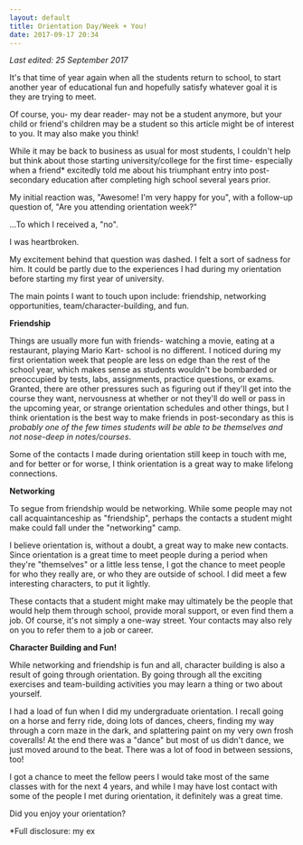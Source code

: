 ```yaml
---
layout: default
title: Orientation Day/Week + You!
date: 2017-09-17 20:34
---
```


*Last edited: 25 September 2017*

It's that time of year again when all the students return to school, to start another year of educational fun and hopefully satisfy
whatever goal it is they are trying to meet.

Of course, you- my dear reader- may not be a student anymore, but your child or friend's children may be a student so this article might be of interest to you. It may also make you think!

While it may be back to business as usual for most students, I couldn't help but think about those starting university/college for
the first time- especially when a friend* excitedly told me about his triumphant entry into post-secondary education after completing
high school several years prior.

My initial reaction was, "Awesome! I'm very happy for you", with a follow-up question of, "Are you attending orientation week?"


...To which I received a, "no".

I was heartbroken.

My excitement behind that question was dashed. I felt a sort of sadness for him. It could be partly due to the experiences I had during my orientation before starting my first year of university.

The main points I want to touch upon include: friendship, networking opportunities, team/character-building, and fun.


**Friendship**

Things are usually more fun with friends- watching a movie, eating at a restaurant, playing Mario Kart- school is no different. I noticed during my first orientation week that people are less on edge than the rest of the school year, which makes sense as students wouldn't be bombarded or preoccupied by tests, labs, assignments, practice questions, or exams. Granted, there are other pressures such as figuring out if they'll get into the course they want, nervousness at whether or not they'll do well or pass in the upcoming year, or strange orientation schedules and other things, but I think orientation is the best way to make friends in post-secondary as this is *probably one of the few times students will be able to be themselves and not nose-deep in notes/courses*.

Some of the contacts I made during orientation still keep in touch with me, and for better or for worse, I think orientation is a great way to make lifelong connections.


**Networking**

To segue from friendship would be networking. While some people may not call acquaintanceship as "friendship", perhaps the contacts a student might make could fall under the "networking" camp. 

I believe orientation is, without a doubt, a great way to make new contacts. Since orientation is a great time to meet people during a period when they're "themselves" or a little less tense, I got the chance to meet people for who they really are, or who they are outside of school. I did meet a few interesting characters, to put it lightly.

These contacts that a student might make may ultimately be the people that would help them through school, provide moral support, or even find them a job. Of course, it's not simply a one-way street. Your contacts may also rely on you to refer them to a job or career.


**Character Building and Fun!**

While networking and friendship is fun and all, character building is also a result of going through orientation. By going through all the exciting exercises and team-building activities you may learn a thing or two about yourself.

I had a load of fun when I did my undergraduate orientation. I recall going on a horse and ferry ride, doing lots of dances, cheers, finding my way through a corn maze in the dark, and splattering paint on my very own frosh coveralls! At the end there was a "dance" but most of us didn't dance, we just moved around to the beat. There was a lot of food in between sessions, too!

I got a chance to meet the fellow peers I would take most of the same classes with for the next 4 years, and while I may have lost contact with some of the people I met during orientation, it definitely was a great time.

Did you enjoy your orientation?

*Full disclosure: my ex
